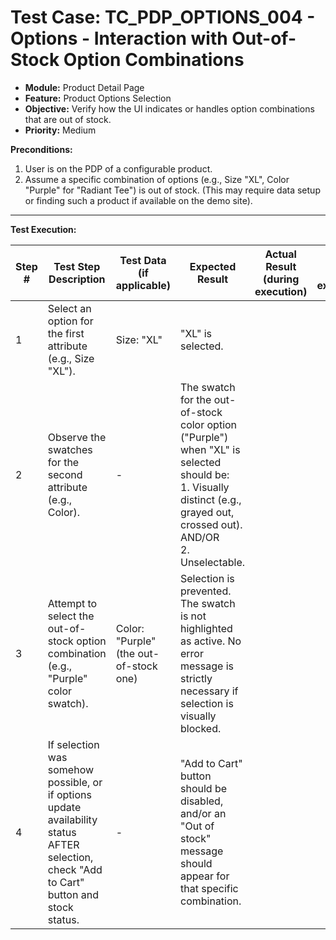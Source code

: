 # Test Case: TC_PDP_OPTIONS_004 - Options - Interaction with Out-of-Stock Option Combinations

* **Module:** Product Detail Page
* **Feature:** Product Options Selection
* **Objective:** Verify how the UI indicates or handles option combinations that are out of stock.
* **Priority:** Medium

**Preconditions:**
1.  User is on the PDP of a configurable product.
2.  Assume a specific combination of options (e.g., Size "XL", Color "Purple" for "Radiant Tee") is out of stock. (This may require data setup or finding such a product if available on the demo site).

---
**Test Execution:**

| Step # | Test Step Description                                                                 | Test Data (if applicable)                     | Expected Result                                                                                                                               | Actual Result (during execution) | Status (during execution) | Notes (during execution) |
|--------|---------------------------------------------------------------------------------------|-----------------------------------------------|-----------------------------------------------------------------------------------------------------------------------------------------------|----------------------------------|---------------------------|--------------------------|
| 1      | Select an option for the first attribute (e.g., Size "XL").                           | Size: "XL"                                    | "XL" is selected.                                                                                                                             |                                  |                           |                          |
| 2      | Observe the swatches for the second attribute (e.g., Color).                          | -                                             | The swatch for the out-of-stock color option ("Purple") when "XL" is selected should be: <br> 1. Visually distinct (e.g., grayed out, crossed out). <br> AND/OR <br> 2. Unselectable. |                                  |                           |                          |
| 3      | Attempt to select the out-of-stock option combination (e.g., "Purple" color swatch).  | Color: "Purple" (the out-of-stock one)      | Selection is prevented. The swatch is not highlighted as active. No error message is strictly necessary if selection is visually blocked.      |                                  |                           |                          |
| 4      | If selection was somehow possible, or if options update availability status AFTER selection, check "Add to Cart" button and stock status. | -                                             | "Add to Cart" button should be disabled, and/or an "Out of stock" message should appear for that specific combination.                       |                                  |                           |                          |
